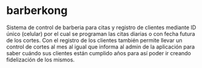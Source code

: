 # barberkong
Sistema de control de barberia para citas y registro de clientes mediante ID único (celular) por el cual se programan las citas diarias o con fecha futura de los cortes. 
Con el registro de los clientes también permite llevar un control de cortes al mes al igual que informa al admin de la aplicación para saber cuándo sus clientes están cumplido años para así poder ir creando fidelización de los mismos.


